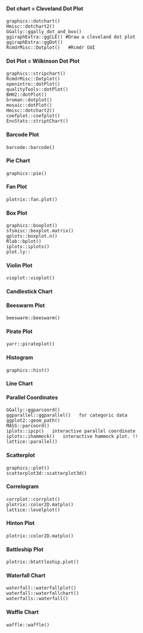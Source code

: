 #### Dot chart = Cleveland Dot Plot
```
graphics::dotchart()
Hmisc::dotchart2()
GGally::ggally_dot_and_box()
ggiraphExtra::ggCLE() #Draw a cleveland dot plot
ggiraphExtra::ggDot()
RcmdrMisc::Dotplot()   #Rcmdr GUI
```
#### Dot Plot = Wilkinson Dot Plot
```
graphics::stripchart()
RcmdrMisc::Dotplot()
openintro::dotPlot()
qualityTools::dotPlot()
BHH2::dotPlot()
broman::dotplot()
mosaic::dotPlot()
Hmisc::dotchart2()
coefplot::coefplot()
EnvStats::striptChart()
```
#### Barcode Plot
```
barcode::barcode()
```
#### Pie Chart
```
graphics::pie()
```
#### Fan Plot
```
plotrix::fan.plot()
```
#### Box Plot
```
graphics::boxplot()
sfsmisc::boxplot.matrix()
gplots::boxplot.n()
Rlab::bplot()
iplots::iplots()
plot.ly::
```
#### Violin Plot
```
vioplot::vioplot()
```
#### Candlestick Chart
#### Beeswarm Plot
```
beeswarm::beeswarm()
```
#### Pirate Plot
```
yarr::pirateplot()
```
#### Histogram
```
graphics::hist()
```
#### Line Chart
#### Parallel Coordinates
```
GGally::ggparcoord()
ggparallel::ggparallel()   for categoric data
ggplot2::geom_path()
MASS::parcoord()
iplots::ipcp()   interactive parallel coordinate
iplots::ihammock()   interactive hammock plot. !!
lattice::parallel()
```
#### Scatterplot
```
graphics::plot()
scatterplot3d::scatterplot3d()
```
#### Correlogram
```
corrplot::corrplot()
plotrix::color2D.matplo()
lattice::levelplot()
```
#### Hinton Plot
```
plotrix::color2D.matplo()
```
#### Battleship Plot
```
plotrix::btattleship.plot()
```
#### Waterfall Chart
```
waterfall::waterfallplot()
waterfall::waterfallchart()
waterfalls::waterfall()
```
#### Waffle Chart
```
waffle::waffle()
```







